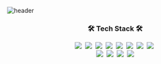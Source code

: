 ![header](https://capsule-render.vercel.app/api?type=waving&color=auto&height=300&section=header&text=minmoong&fontSize=90&animation=fadeIn&fontAlignY=38&desc=HI%20THERE!%20💖&descAlignY=51&descAlign=62)

<h3 align="center">🛠 Tech Stack 🛠</h3>

<div align="center">
  <img src="https://img.shields.io/badge/TypeScript-3178C6?style=flat-square&logo=TypeScript&logoColor=white"/>&nbsp
  <img src="https://img.shields.io/badge/JavaScript-ffb13b?style=flat-square&logo=javascript&logoColor=white"/>&nbsp
  <img src="https://img.shields.io/badge/HTML5-E34F26?style=flat-square&logo=HTML5&logoColor=white"/>&nbsp
  <img src="https://img.shields.io/badge/css-1572B6?style=flat-square&logo=css3&logoColor=white"/>&nbsp
  <img src="https://img.shields.io/badge/PHP-777BB4?style=flat-square&logo=PHP&logoColor=white"/>&nbsp
  <img src="https://img.shields.io/badge/Python-3766AB?style=flat-square&logo=Python&logoColor=white"/>&nbsp
  <img src="https://img.shields.io/badge/C++-00599C?style=flat-square&logo=C%2B%2B&logoColor=white"/>&nbsp
  <img src="https://img.shields.io/badge/C-A8B9CC?style=flat-square&logo=C&logoColor=white"/>&nbsp
  <br>
  <img src="https://img.shields.io/badge/Deno-000000?style=flat-square&logo=Deno&logoColor=white"/>&nbsp
  <img src="https://img.shields.io/badge/NodeJS-339933?style=flat-square&logo=Node.js&logoColor=white"/>&nbsp
  <img src="https://img.shields.io/badge/Mysql-E6B91E?style=flat-square&logo=MySql&logoColor=white"/>&nbsp
  <img src="https://img.shields.io/badge/aws-333664?style=flat-square&logo=amazon-aws&logoColor=white"/>
</div>
